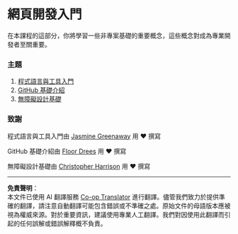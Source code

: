 <!--
CO_OP_TRANSLATOR_METADATA:
{
  "original_hash": "770d9f83dddc841c19f210dee5fe0712",
  "translation_date": "2025-10-03T13:26:07+00:00",
  "source_file": "1-getting-started-lessons/README.md",
  "language_code": "hk"
}
-->
# 網頁開發入門

在本課程的這部分，你將學習一些非專案基礎的重要概念，這些概念對成為專業開發者至關重要。

### 主題

1. [程式語言與工具入門](1-intro-to-programming-languages/README.md)
2. [GitHub 基礎介紹](2-github-basics/README.md)
3. [無障礙設計基礎](3-accessibility/README.md)

### 致謝

程式語言與工具入門由 [Jasmine Greenaway](https://twitter.com/paladique) 用 ♥️ 撰寫

GitHub 基礎介紹由 [Floor Drees](https://twitter.com/floordrees) 用 ♥️ 撰寫

無障礙設計基礎由 [Christopher Harrison](https://twitter.com/geektrainer) 用 ♥️ 撰寫

---

**免責聲明**：  
本文件已使用 AI 翻譯服務 [Co-op Translator](https://github.com/Azure/co-op-translator) 進行翻譯。儘管我們致力於提供準確的翻譯，請注意自動翻譯可能包含錯誤或不準確之處。原始文件的母語版本應被視為權威來源。對於重要資訊，建議使用專業人工翻譯。我們對因使用此翻譯而引起的任何誤解或錯誤解釋概不負責。